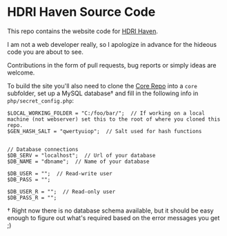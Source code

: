 # HDRI Haven Source Code

This repo contains the website code for [HDRI Haven](https://hdrihaven.com/).

I am not a web developer really, so I apologize in advance for the hideous code you are about to see.

Contributions in the form of pull requests, bug reports or simply ideas are welcome.

To build the site you'll also need to clone the [Core Repo](https://github.com/gregzaal/Haven-Core) into a `core` subfolder, set up a MySQL database† and fill in the following info in `php/secret_config.php`:

```
$LOCAL_WORKING_FOLDER = "C:/foo/bar/";  // If working on a local machine (not webserver) set this to the root of where you cloned this repo.
$GEN_HASH_SALT = "qwertyuiop";  // Salt used for hash functions


// Database connections
$DB_SERV = "localhost";  // Url of your database
$DB_NAME = "dbname";  // Name of your database

$DB_USER = "";  // Read-write user
$DB_PASS = "";

$DB_USER_R = "";  // Read-only user
$DB_PASS_R = "";
```

† Right now there is no database schema available, but it should be easy enough to figure out what's required based on the error messages you get ;)
